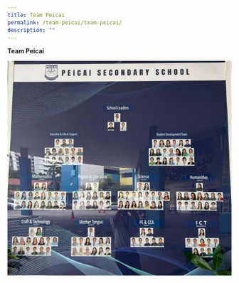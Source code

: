 ```yaml
---
title: Team Peicai
permalink: /team-peicai/team-peicai/
description: ""
---
```

<p><b>Team Peicai</b></p>
<img src="/images/team peicai 01.jpg">